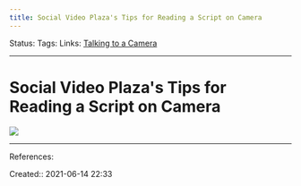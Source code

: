 ```yaml
---
title: Social Video Plaza's Tips for Reading a Script on Camera
---
```

Status:
Tags: 
Links: [Talking to a Camera](out/talking-to-a-camera.md)
___
# Social Video Plaza's Tips for Reading a Script on Camera
![](https://i.gyazo.com/b5477c2e6e5da5d08e99c69af65b3f88.png)
___
References:

Created:: 2021-06-14 22:33